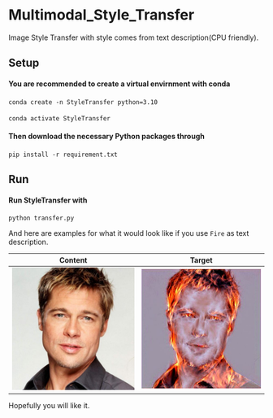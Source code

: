 # Multimodal_Style_Transfer
Image Style Transfer with style comes from text description(CPU friendly).

## Setup

#### You are recommended to create a virtual envirnment with conda

```shell script
conda create -n StyleTransfer python=3.10

conda activate StyleTransfer
```

#### Then download the necessary Python packages through

```shell script
pip install -r requirement.txt
```

## Run

#### Run StyleTransfer with

```shell script
python transfer.py
```

And here are examples for what it would look like if you use `Fire` as text description.

Content          |  Target
:-------------------------:|:-------------------------:
![](./data/face2.jpeg)  |  ![](./outputs/Fire_face2_exp1.jpg)

Hopefully you will like it.